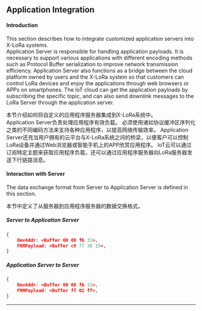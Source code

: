 ## Application Integration

#### Introduction

This section describes how to integrate customized application servers into X-LoRa systems.<br>
Application Server is responsible for handling application payloads. It is necessary to support various applications with different encoding methods such as Protocol Buffer serialization to improve network transmission efficiency. Application Server also functions as a bridge between the cloud platform owned by users and the X-LoRa system so that customers can control LoRa devices and enjoy the applications through web browsers or APPs on smartphones. The IoT cloud can get the application payloads by subscribing the specific topic, and can also send downlink messages to the LoRa Server through the application server.

本节介绍如何将自定义的应用程序服务器集成到X-LoRa系统中。<br>
Application Server负责处理应用程序有效负载。 必须使用诸如协议缓冲区序列化之类的不同编码方法来支持各种应用程序，以提高网络传输效率。 Application Server还充当用户拥有的云平台与X-LoRa系统之间的桥梁，以便客户可以控制LoRa设备并通过Web浏览器或智能手机上的APP欣赏应用程序。 IoT云可以通过订阅特定主题来获取应用程序负载，还可以通过应用程序服务器向LoRa服务器发送下行链路消息。

#### Interaction with Server

The data exchange format from Server to Application Server is defined in this section.

本节中定义了从服务器到应用程序服务器的数据交换格式。

##### Server to Application Server

```json
{
    DevAddr: <Buffer 00 08 fb 31>,
    FRMPayload: <Buffer c9 77 36 15>,
}
```

##### Application Server to Server

```json
{
    DevAddr: <Buffer 00 08 fb 31>,
    FRMPayload: <Buffer ff 01 ff>,
}
```
---
